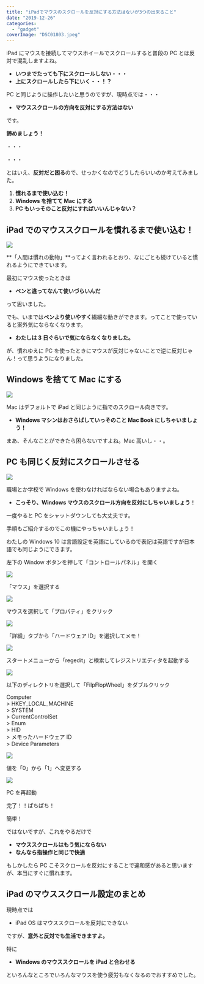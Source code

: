 ```yaml
---
title: "iPadでマウスのスクロールを反対にする方法はないが3つの出来ること"
date: "2019-12-26"
categories:
  - "gadget"
coverImage: "DSC01803.jpeg"
---
```


iPad にマウスを接続してマウスホイールでスクロールすると普段の PC とは反対で混乱しますよね。

- **いつまでたっても下にスクロールしない・・・**
- **上にスクロールしたら下にいく・・！？**

PC と同じように操作したいと思うのですが、現時点では・・・

- **マウススクロールの方向を反対にする方法はない**

です。

**諦めましょう！**

・・・

・・・

とはいえ、**反対だと困る**ので、せっかくなのでどうしたらいいのか考えてみました。

1. **慣れるまで使い込む！**
2. **Windows を捨てて Mac にする**
3. **PC もいっそのこと反対にすればいいんじゃない？**

## iPad でのマウススクロールを慣れるまで使い込む！

![](images/b3b8a3ba0050e720e008631308d547e5_s.jpg)

**「人間は慣れの動物」**ってよく言われるとおり、なにごとも続けていると慣れるようにできています。

最初にマウス使ったときは

- **ペンと違ってなんて使いづらいんだ**

って思いました。

でも、いまでは**ペンより使いやすく**繊細な動きができます。ってことで使っていると案外気にならなくなります。

- **わたしは 3 日ぐらいで気にならなくなりました。**

が、慣れゆえに PC を使ったときにマウスが反対じゃないことで逆に反対じゃん！って思うようになりました。

## Windows を捨てて Mac にする

![](images/ee3c1d8a4a94facd64108ebdc2941ee4_s.jpg)

Mac はデフォルトで iPad と同じように指でのスクロール向きです。

- **Windows マシンはおさらばしていっそのこと Mac Book にしちゃいましょう！**

まあ、そんなことができたら困らないですよね。Mac 高いし・・。

## PC も同じく反対にスクロールさせる

![](images/cb30add37ec7d8fcd39201c518079a88_s.jpg)

職場とか学校で Windows を使わなければならない場合もありますよね。

- **こっそり、Windows マウスのスクロール方向を反対にしちゃいましょう**！

一度やると PC をシャットダウンしても大丈夫です。

手順もご紹介するのでこの機にやっちゃいましょう！

わたしの Windows 10 は言語設定を英語にしているので表記は英語ですが日本語でも同じようにできます。

左下の Window ボタンを押して「コントロールパネル」を開く

![](images/2019-12-26_23h14_12.png)

「マウス」を選択する

![](images/2019-12-26_23h16_57-1024x609.png)

マウスを選択して「プロパティ」をクリック

![](images/2019-12-26_23h19_23.png)

「詳細」タブから「ハードウェア ID」を選択してメモ！

![](images/2019-12-26_23h20_49.png)

スタートメニューから「regedit」と検索してレジストリエディタを起動する

![](images/2019-12-26_23h24_06.png)

以下のディレクトリを選択して「FilpFlopWheel」をダブルクリック

Computer  
\> HKEY_LOCAL_MACHINE  
\> SYSTEM  
\> CurrentControlSet  
\> Enum  
\> HID  
\> メモったハードウェア ID  
\> Device Parameters

![](images/2019-12-26_23h25_55-1024x735.png)

値を「0」から「1」へ変更する

![](images/2019-12-26_23h27_03.png)

PC を再起動

完了！！ぱちぱち！

簡単！

ではないですが、これをやるだけで

- **マウススクロールはもう気にならない**
- **なんなら指操作と同じで快適**

もしかしたら PC こそスクロールを反対にすることで違和感があると思いますが、本当にすぐに慣れます。

## iPad のマウススクロール設定のまとめ

現時点では

- iPad OS はマウススクロールを反対にできない

ですが、**意外と反対でも生活できますよ。**

特に

- **Windows のマウススクロールを iPad と合わせる**

といろんなところでいろんなマウスを使う疲労もなくなるのでおすすめでした。
